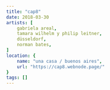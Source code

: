 ```yaml
---
title: "cap8"
date: 2018-03-30
artists: [
    gabriela areal,
    tamara wilhelm y philip leitner,
    düsseldorf,
    norman bates,
]
location: {
    name: "una casa / buenos aires",
    url: "https://cap8.webnode.page/"
}
tags: []
---
```


